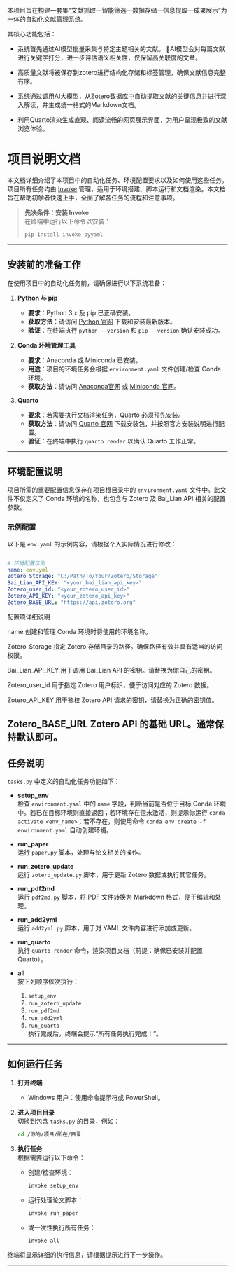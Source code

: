 本项目旨在构建一套集“文献抓取—智能筛选—数据存储—信息提取—成果展示”为一体的自动化文献管理系统。

其核心功能包括：

- 系统首先通过AI模型批量采集与特定主题相关的文献。 AI模型会对每篇文献进行关键字打分，进一步评估语义相关性，仅保留高关联度的文章。

- 高质量文献将被保存到zotero进行结构化存储和标签管理，确保文献信息完整有序。

- 系统通过调用AI大模型，从Zotero数据库中自动提取文献的关键信息并进行深入解读，并生成统一格式的Markdown文档。

- 利用Quarto渲染生成直观、阅读流畅的网页展示界面，为用户呈现极致的文献浏览体验。


# 项目说明文档

本文档详细介绍了本项目中的自动化任务、环境配置要求以及如何使用这些任务。项目所有任务均由 [Invoke](https://www.pyinvoke.org/) 管理，适用于环境搭建、脚本运行和文档渲染。本文档旨在帮助初学者快速上手，全面了解各任务的流程和注意事项。

> **先决条件：安装 Invoke**  
> 在终端中运行以下命令以安装：
> ```bash
> pip install invoke pyyaml
> 
> ```

---

## 安装前的准备工作

在使用项目中的自动化任务前，请确保进行以下系统准备：

1. **Python 与 pip**  
   - **要求**：Python 3.x 及 pip 已正确安装。  
   - **获取方法**：请访问 [Python 官网](https://www.python.org/downloads/) 下载和安装最新版本。  
   - **验证**：在终端执行 `python --version` 和 `pip --version` 确认安装成功。

2. **Conda 环境管理工具**  
   - **要求**：Anaconda 或 Miniconda 已安装。  
   - **用途**：项目的环境任务会根据 `environment.yaml` 文件创建/检查 Conda 环境。  
   - **获取方法**：请访问 [Anaconda官网](https://www.anaconda.com/products/individual) 或 [Miniconda 官网](https://docs.conda.io/en/latest/miniconda.html)。

3. **Quarto**  
   - **要求**：若需要执行文档渲染任务，Quarto 必须预先安装。  
   - **获取方法**：请访问 [Quarto 官网](https://quarto.org/) 下载安装包，并按照官方安装说明进行配置。  
   - **验证**：在终端中执行 `quarto render` 以确认 Quarto 工作正常。

---

## 环境配置说明

项目所需的重要配置信息保存在项目根目录中的 `environment.yaml` 文件中。此文件不仅定义了 Conda 环境的名称，也包含与 Zotero 及 Bai_Lian API 相关的配置参数。  

### 示例配置

以下是 `env.yaml` 的示例内容，请根据个人实际情况进行修改：

```yaml

# 环境配置示例
name: env.yml
Zotero_Storage: "C:/Path/To/Your/Zotero/Storage"   
Bai_Lian_API_KEY: "<your_bai_lian_api_key>"
Zotero_user_id: "<your_zotero_user_id>"
Zotero_API_KEY: "<your_zotero_api_key>"
Zotero_BASE_URL: "https://api.zotero.org"

```
配置项详细说明

name 创建和管理 Conda 环境时将使用的环境名称。

Zotero_Storage 指定 Zotero 存储目录的路径。确保路径有效并具有适当的访问权限。

Bai_Lian_API_KEY 用于调用 Bai_Lian API 的密钥。请替换为你自己的密钥。

Zotero_user_id 用于指定 Zotero 用户标识，便于访问对应的 Zotero 数据。

Zotero_API_KEY 用于鉴权 Zotero API 请求的密钥，请替换为正确的密钥值。

Zotero_BASE_URL Zotero API 的基础 URL。通常保持默认即可。
---

## 任务说明

`tasks.py` 中定义的自动化任务功能如下：

- **setup_env**  
  检查 `environment.yaml` 中的 `name` 字段，判断当前是否位于目标 Conda 环境中。若已在目标环境则直接返回；若环境存在但未激活，则提示你运行 `conda activate <env_name>`；若不存在，则使用命令 `conda env create -f environment.yaml` 自动创建环境。

- **run_paper**  
  运行 `paper.py` 脚本，处理与论文相关的操作。

- **run_zotero_update**  
  运行 `zotero_update.py` 脚本，用于更新 Zotero 数据或执行其它任务。

- **run_pdf2md**  
  运行 `pdf2md.py` 脚本，将 PDF 文件转换为 Markdown 格式，便于编辑和处理。

- **run_add2yml**  
  运行 `add2yml.py` 脚本，用于对 YAML 文件内容进行添加或更新。

- **run_quarto**  
  执行 `quarto render` 命令，渲染项目文档（前提：确保已安装并配置 Quarto）。

- **all**  
  按下列顺序依次执行：  
  1. `setup_env`  
  2. `run_zotero_update`  
  3. `run_pdf2md`  
  4. `run_add2yml`  
  5. `run_quarto`  
  执行完成后，终端会提示“所有任务执行完成！”。

---

## 如何运行任务

1. **打开终端**  
   - Windows 用户：使用命令提示符或 PowerShell。  

2. **进入项目目录**  
   切换到包含 `tasks.py` 的目录，例如：  
   ```bash
   cd /你的/项目/所在/目录
   ```

3. **执行任务**  
   根据需要运行以下命令：  
   - 创建/检查环境：  
     ```bash
     invoke setup_env
     ```
   - 运行处理论文脚本：  
     ```bash
     invoke run_paper
     ```
   - 或一次性执行所有任务：  
     ```bash
     invoke all
     ```

终端将显示详细的执行信息，请根据提示进行下一步操作。

---
